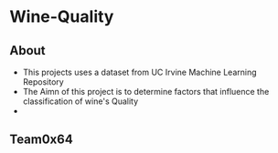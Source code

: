 # Wine-Quality

## About
- This projects uses a dataset from UC Irvine Machine Learning Repository
- The Aimn  of this project is to determine factors that influence the classification of wine's Quality
- 

## Team0x64

